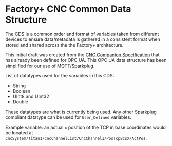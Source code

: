 # Factory+ CNC Common Data Structure

The CDS is a common order and format of variables taken from different devices to ensure data/metadata is gathered in a consistent format when stored and shared across the the Factory+ architecture.

This initial draft was created from the [CNC Companion Specification](https://opcfoundation.org/developer-tools/specifications-opc-ua-information-models/opc-unified-architecture-for-cnc-systems/) that has already been defined for OPC UA. This OPC UA data structure has been simplified for our use of MQTT/Sparkplug.

List of datatypes used for the variables in this CDS:
- String
- Boolean
- UInt8 and UInt32
- Double

These datatypes are what is currently being used. Any other Sparkplug compliant datatype can be used for `User_Defined` variables.

Example variable: an actual `x` position of the TCP in base coordinates would be located at `CncSystem/Titan1/CncChannelList/CncChannel1/PosTcpBcsX/ActPos`.
